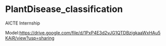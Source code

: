 # PlantDisease_classification
AICTE Internship


Model:https://drive.google.com/file/d/1PxP4E3d2vJG1QTDBzjgkaaWxHAu5KAiR/view?usp=sharing
